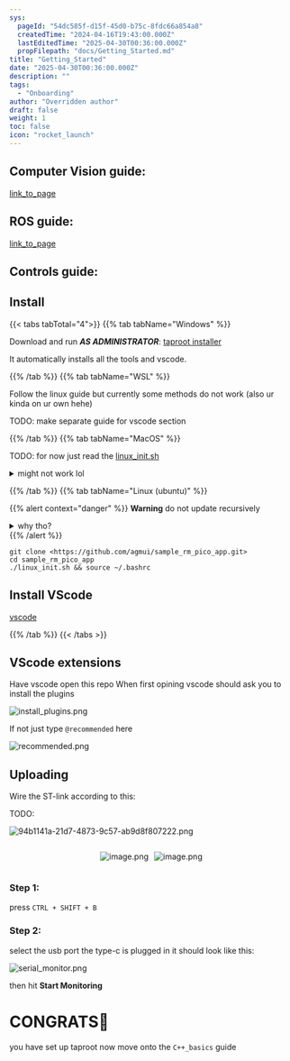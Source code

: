```yaml
---
sys:
  pageId: "54dc585f-d15f-45d0-b75c-8fdc66a854a8"
  createdTime: "2024-04-16T19:43:00.000Z"
  lastEditedTime: "2025-04-30T00:36:00.000Z"
  propFilepath: "docs/Getting_Started.md"
title: "Getting_Started"
date: "2025-04-30T00:36:00.000Z"
description: ""
tags:
  - "Onboarding"
author: "Overridden author"
draft: false
weight: 1
toc: false
icon: "rocket_launch"
---
```


## Computer Vision guide:

[link_to_page](86d45bc0-388b-4d26-8848-44f255f73d0e)

## ROS guide:

[link_to_page](3c76c1de-ec8f-46d6-8b0a-294005edc2d5)

## Controls guide:

## Install

{{< tabs tabTotal="4">}}
{{% tab tabName="Windows" %}}

Download and run _**AS ADMINISTRATOR**_: [taproot installer](https://github.com/Thornbots/TeachingFreshies/releases/tag/1.0)

It automatically installs all the tools and vscode.

{{% /tab %}}
{{% tab tabName="WSL" %}}

Follow the linux guide but currently some methods do not work (also ur kinda on ur own hehe)

TODO: make separate guide for vscode section

{{% /tab %}}
{{% tab tabName="MacOS" %}}

TODO: for now just read the [linux_init.sh](https://github.com/agmui/sample_rm_pico_app/blob/main/linux_init.sh)

<details>
<summary>might not work lol</summary>

`brew install libusb pkg-config`

Next install: [vscode](https://code.visualstudio.com/Download)

</details>

{{% /tab %}}
{{% tab tabName="Linux (ubuntu)" %}}

{{% alert context="danger" %}}
**Warning** do not update recursively
<details>
<summary>why tho?</summary>
There are some submodules that may go on for a while (like tinyusb) and I highly
recommend you don't need to get them.
If you want to see what submodules I update just look in `linux_init.sh`
</details>
{{% /alert %}}

```shell
git clone <https://github.com/agmui/sample_rm_pico_app.git>
cd sample_rm_pico_app
./linux_init.sh && source ~/.bashrc
```

## Install VScode

[vscode](https://code.visualstudio.com/Download)

{{% /tab %}}
{{< /tabs >}}

## VScode extensions

Have vscode open this repo
When first opining vscode should ask you to install the plugins

![install_plugins.png](https://prod-files-secure.s3.us-west-2.amazonaws.com/d518164a-d88e-44d1-a4ee-3adb3bd8bce0/89bd30f0-1825-4e77-867b-0a41ce370880/install_plugins.png?X-Amz-Algorithm=AWS4-HMAC-SHA256&X-Amz-Content-Sha256=UNSIGNED-PAYLOAD&X-Amz-Credential=ASIAZI2LB466WRUNOGMK%2F20250528%2Fus-west-2%2Fs3%2Faws4_request&X-Amz-Date=20250528T022836Z&X-Amz-Expires=3600&X-Amz-Security-Token=IQoJb3JpZ2luX2VjEKL%2F%2F%2F%2F%2F%2F%2F%2F%2F%2FwEaCXVzLXdlc3QtMiJIMEYCIQCLKChdhLpqfuy8FtxGByLbrhYM5sLpJSoBeTL4c%2Fyd8QIhANb7vjwu2wPOpgqnH5%2FDroahTJ%2F5dno9SUg%2Fz1A%2BMlhtKv8DCGsQABoMNjM3NDIzMTgzODA1Igwtw18ziJCF3Z6cbNIq3APl7W8J6mf0jWnMckWdOapN1N79EUVoAC%2Frmi9TxkemRZWu5oWcXAqR1m%2Ft%2FJlbKxiWVXc8IrUNKjAUek0yYbvuiOq1pNRvLrkUz2TeVE3ji6%2Fip%2FgAL5X%2Fz18R097Eezhq9LLUePn8YnwpCG%2BXf7tQAk3hSf6EAp99eZSKE7fFdaZ2Fbvmev6GrTVM4P20CxIIYoUMdhkY5yJGiYYI1SelnieAVXUljqCXcEEcH3sqxogLyboTAX9ILkRmpCD8YnKxSrsm0X0axZfgvgHqauYcJtJJZJTAjjV%2Fqqcwmkhy%2Fh0FHygeBtgJPkOFaERgqwbGvtKhWQvZeL%2F2h%2BV%2FE6ovcllPvZ%2F%2FLnAYjh%2FvBIxCgknSC1R1Bj9yjpQxFoxlMjEKNG7vC8C7dxVjmiyDzp0vPsL2Ou6hZWlG4RMQFDDy1nx0MGJ7zbdTSbkOniBE6E4DYie0Fh4a4azK8gNgMT2wKuxxrmw68%2Fo54y81fW6DdGgDoQQg6%2FCkuwtvqA1K6Pxp0BNuVPY6nkkBqGZKK0K7nCz6V%2FMwmvwEpOTOYNlRSFDqTS%2BQgaDpvqcSkggtYiyoH4sAkuozY2VfzTMSAS1BifB93nWqphS9dX%2B06TIDGfo44VNJwDebUPd3yDDHzdnBBjqkAULQ8GolnYBa0srOD0VCgXyAlT6U3wjlh8r1nBrbMECeXZ1lE86yx4l612Q5jRkm0DyPLRQ%2FcT4HgjTRJ%2FmoeFbzYkgF5FqwqSzF6v%2FkoryzH%2BtllMPIcqAw%2Fp5yhbgNrsMvFJ96bIVJitIMZW2OR2PdAFJVS%2Fim60Cfjrgz17Aqg16m869fTOggXro74uTNWWJD4hAu7apZqmKo2Rm%2FcejSri14&X-Amz-Signature=16afea539cbd992a43d3052704a4248dd0f76a20f879f1b391afe42fb9bec6a8&X-Amz-SignedHeaders=host&x-id=GetObject)

If not just type `@recommended` here  

![recommended.png](https://prod-files-secure.s3.us-west-2.amazonaws.com/d518164a-d88e-44d1-a4ee-3adb3bd8bce0/61e661e9-5d85-4dfc-be0d-8d2097a5e793/recommended.png?X-Amz-Algorithm=AWS4-HMAC-SHA256&X-Amz-Content-Sha256=UNSIGNED-PAYLOAD&X-Amz-Credential=ASIAZI2LB466WRUNOGMK%2F20250528%2Fus-west-2%2Fs3%2Faws4_request&X-Amz-Date=20250528T022836Z&X-Amz-Expires=3600&X-Amz-Security-Token=IQoJb3JpZ2luX2VjEKL%2F%2F%2F%2F%2F%2F%2F%2F%2F%2FwEaCXVzLXdlc3QtMiJIMEYCIQCLKChdhLpqfuy8FtxGByLbrhYM5sLpJSoBeTL4c%2Fyd8QIhANb7vjwu2wPOpgqnH5%2FDroahTJ%2F5dno9SUg%2Fz1A%2BMlhtKv8DCGsQABoMNjM3NDIzMTgzODA1Igwtw18ziJCF3Z6cbNIq3APl7W8J6mf0jWnMckWdOapN1N79EUVoAC%2Frmi9TxkemRZWu5oWcXAqR1m%2Ft%2FJlbKxiWVXc8IrUNKjAUek0yYbvuiOq1pNRvLrkUz2TeVE3ji6%2Fip%2FgAL5X%2Fz18R097Eezhq9LLUePn8YnwpCG%2BXf7tQAk3hSf6EAp99eZSKE7fFdaZ2Fbvmev6GrTVM4P20CxIIYoUMdhkY5yJGiYYI1SelnieAVXUljqCXcEEcH3sqxogLyboTAX9ILkRmpCD8YnKxSrsm0X0axZfgvgHqauYcJtJJZJTAjjV%2Fqqcwmkhy%2Fh0FHygeBtgJPkOFaERgqwbGvtKhWQvZeL%2F2h%2BV%2FE6ovcllPvZ%2F%2FLnAYjh%2FvBIxCgknSC1R1Bj9yjpQxFoxlMjEKNG7vC8C7dxVjmiyDzp0vPsL2Ou6hZWlG4RMQFDDy1nx0MGJ7zbdTSbkOniBE6E4DYie0Fh4a4azK8gNgMT2wKuxxrmw68%2Fo54y81fW6DdGgDoQQg6%2FCkuwtvqA1K6Pxp0BNuVPY6nkkBqGZKK0K7nCz6V%2FMwmvwEpOTOYNlRSFDqTS%2BQgaDpvqcSkggtYiyoH4sAkuozY2VfzTMSAS1BifB93nWqphS9dX%2B06TIDGfo44VNJwDebUPd3yDDHzdnBBjqkAULQ8GolnYBa0srOD0VCgXyAlT6U3wjlh8r1nBrbMECeXZ1lE86yx4l612Q5jRkm0DyPLRQ%2FcT4HgjTRJ%2FmoeFbzYkgF5FqwqSzF6v%2FkoryzH%2BtllMPIcqAw%2Fp5yhbgNrsMvFJ96bIVJitIMZW2OR2PdAFJVS%2Fim60Cfjrgz17Aqg16m869fTOggXro74uTNWWJD4hAu7apZqmKo2Rm%2FcejSri14&X-Amz-Signature=8bb87671777ea9a6e7de13aec770afcaa6ac170cc9735f4c308384687435d7cb&X-Amz-SignedHeaders=host&x-id=GetObject)

## Uploading

Wire the ST-link according to this:

TODO:

![94b1141a-21d7-4873-9c57-ab9d8f807222.png](https://prod-files-secure.s3.us-west-2.amazonaws.com/d518164a-d88e-44d1-a4ee-3adb3bd8bce0/e5fad17d-ab82-4300-9f4c-505ab4b1202c/94b1141a-21d7-4873-9c57-ab9d8f807222.png?X-Amz-Algorithm=AWS4-HMAC-SHA256&X-Amz-Content-Sha256=UNSIGNED-PAYLOAD&X-Amz-Credential=ASIAZI2LB466WRUNOGMK%2F20250528%2Fus-west-2%2Fs3%2Faws4_request&X-Amz-Date=20250528T022836Z&X-Amz-Expires=3600&X-Amz-Security-Token=IQoJb3JpZ2luX2VjEKL%2F%2F%2F%2F%2F%2F%2F%2F%2F%2FwEaCXVzLXdlc3QtMiJIMEYCIQCLKChdhLpqfuy8FtxGByLbrhYM5sLpJSoBeTL4c%2Fyd8QIhANb7vjwu2wPOpgqnH5%2FDroahTJ%2F5dno9SUg%2Fz1A%2BMlhtKv8DCGsQABoMNjM3NDIzMTgzODA1Igwtw18ziJCF3Z6cbNIq3APl7W8J6mf0jWnMckWdOapN1N79EUVoAC%2Frmi9TxkemRZWu5oWcXAqR1m%2Ft%2FJlbKxiWVXc8IrUNKjAUek0yYbvuiOq1pNRvLrkUz2TeVE3ji6%2Fip%2FgAL5X%2Fz18R097Eezhq9LLUePn8YnwpCG%2BXf7tQAk3hSf6EAp99eZSKE7fFdaZ2Fbvmev6GrTVM4P20CxIIYoUMdhkY5yJGiYYI1SelnieAVXUljqCXcEEcH3sqxogLyboTAX9ILkRmpCD8YnKxSrsm0X0axZfgvgHqauYcJtJJZJTAjjV%2Fqqcwmkhy%2Fh0FHygeBtgJPkOFaERgqwbGvtKhWQvZeL%2F2h%2BV%2FE6ovcllPvZ%2F%2FLnAYjh%2FvBIxCgknSC1R1Bj9yjpQxFoxlMjEKNG7vC8C7dxVjmiyDzp0vPsL2Ou6hZWlG4RMQFDDy1nx0MGJ7zbdTSbkOniBE6E4DYie0Fh4a4azK8gNgMT2wKuxxrmw68%2Fo54y81fW6DdGgDoQQg6%2FCkuwtvqA1K6Pxp0BNuVPY6nkkBqGZKK0K7nCz6V%2FMwmvwEpOTOYNlRSFDqTS%2BQgaDpvqcSkggtYiyoH4sAkuozY2VfzTMSAS1BifB93nWqphS9dX%2B06TIDGfo44VNJwDebUPd3yDDHzdnBBjqkAULQ8GolnYBa0srOD0VCgXyAlT6U3wjlh8r1nBrbMECeXZ1lE86yx4l612Q5jRkm0DyPLRQ%2FcT4HgjTRJ%2FmoeFbzYkgF5FqwqSzF6v%2FkoryzH%2BtllMPIcqAw%2Fp5yhbgNrsMvFJ96bIVJitIMZW2OR2PdAFJVS%2Fim60Cfjrgz17Aqg16m869fTOggXro74uTNWWJD4hAu7apZqmKo2Rm%2FcejSri14&X-Amz-Signature=d34a92d9f6472815b15bdf90890cc1ab787244c19c0a06a00799d1136f2f90a1&X-Amz-SignedHeaders=host&x-id=GetObject)

<div style="display: flex;flex-direction: row; column-gap:10px; max-width: 630px;justify-content: center;">
<div>

![image.png](https://prod-files-secure.s3.us-west-2.amazonaws.com/d518164a-d88e-44d1-a4ee-3adb3bd8bce0/210ecb78-1116-4d7b-b9b7-2292f66fa2c2/image.png?X-Amz-Algorithm=AWS4-HMAC-SHA256&X-Amz-Content-Sha256=UNSIGNED-PAYLOAD&X-Amz-Credential=ASIAZI2LB466WSMFIREW%2F20250528%2Fus-west-2%2Fs3%2Faws4_request&X-Amz-Date=20250528T022844Z&X-Amz-Expires=3600&X-Amz-Security-Token=IQoJb3JpZ2luX2VjEKH%2F%2F%2F%2F%2F%2F%2F%2F%2F%2FwEaCXVzLXdlc3QtMiJIMEYCIQDakmmWy8eG3kPj6vHHCHSDx8lnhmfK4GZSOLRfLkR3fQIhAIvMtdoK2BW9N4UA3xXSstWJiBy9b2GdrhK%2Fw%2FCbmtABKv8DCGoQABoMNjM3NDIzMTgzODA1IgwXCGtEUObXLlYByiQq3APbvw46bQ5XKWGhFUMtarL9v%2BH8w4tEZX1JPP7iztG%2FXHHTtmD2J7SYa44stgMvJlryzeTUdEcdGdOgI0QWw7H6Nn%2Bvfblp22%2BPgH1D3uOgB8JltSxMQQHoQXV8o83ax0BCR0XVVSkjKbWyrEuMKcD5fnSGe4BlDi2aJ6w9eKWQzc9lpWZy%2F03Vd5zmZpEaw0WMp0ryt%2BxrybmRJbczHzBlCYPJibpbFuhM8Cp0Qahs%2FOUIpkPvs7mpu2EOOuYZMUlOXsHDrDXljdanDjVN%2BhxVCjKIZNWLUqXP3qW6kJCM9j0uSRANe80B7%2FLbgMlqHa8brjmH1WJqapHvSML4nPbR%2FpajvrPtgcv%2FCMeUVNxhs45tqyXVP2dmFPCEs2VmdMLYQGlSp89Iq32ql8a9WceYOyoMQJ8UX6N7q74pnWE30FTV66R77FPNEdmsFg7SFW6jET5nahj6i%2Fu9TlPoi0DQm49DY3WKIvTcg2X%2BQtOMY%2BbEkeZ%2BQY0sNsdNFN%2FLZCQ2xlREnc6hzYZau4i7e5FPkpDS4j5sTsmal1ruk3b2xltm0TP9ugEtDZPnSLCtb6yFATLx2CTEHzMr7t0sXkUu2Dw66ewWyZtnsfZkcsPCRrztOeVVrnke14KLtDCAvdnBBjqkAawGIlfM3e4SriruaLjDz14RsGK3C%2FHb%2BArYlhifVfdOBm7yMmN2UmGFa%2FL2cqHU9lB7MBitg5dri%2FVMWrK%2FZNIJU%2FdJ4Nfrsco%2FqQ28dO4FylcXRxlPQgYOVpADF%2Fi0juZ8%2BQlxoxtuQJiOVL4%2Bk8aS0faY5hLxrMmv5bOTNTRZKI5WV%2FHy6Ig31JuGg38p2SX7maNnMWcdE0Y4RDGaD37Lkl83&X-Amz-Signature=006eb3d421a8f502af5b86ed2db6703d285d91eb075759543b40d79e49f993c3&X-Amz-SignedHeaders=host&x-id=GetObject)

</div>
<div>

![image.png](https://prod-files-secure.s3.us-west-2.amazonaws.com/d518164a-d88e-44d1-a4ee-3adb3bd8bce0/33a0fd0f-8ca6-4a86-8e09-26e95ded1fff/image.png?X-Amz-Algorithm=AWS4-HMAC-SHA256&X-Amz-Content-Sha256=UNSIGNED-PAYLOAD&X-Amz-Credential=ASIAZI2LB466Y6HEZJE7%2F20250528%2Fus-west-2%2Fs3%2Faws4_request&X-Amz-Date=20250528T022849Z&X-Amz-Expires=3600&X-Amz-Security-Token=IQoJb3JpZ2luX2VjEKH%2F%2F%2F%2F%2F%2F%2F%2F%2F%2FwEaCXVzLXdlc3QtMiJHMEUCIBsiHrclr4clGbMTG5prN5xpzZZfmaFh0GCnClP%2BHRubAiEAs0VmmBUG7H0dcBFhAjbMzprOwhX%2BpkgQZQw%2F9ivUEpsq%2FwMIahAAGgw2Mzc0MjMxODM4MDUiDDExnVdZycAEvW6E7SrcAwr4zVAT%2B0avWWc54I94SRCx%2Bg1x3CdRco02N6J3981lxwWTYD44zF2XAP0w2VrN%2FSxrjK0P3rn%2B59SgSosnS0Z9Vd5rm4ZBWLguNC%2BXZ%2FxpumRDjAY1wmzg%2B1rWOWLa6L%2BAB6k%2FnDj0YRg6R4CJ9GGhaFk%2F6t13p%2FywUohNtX97JUyjDQ28boRhWOi7M1t14SrRu8bzt2MP0fD0vyQ4Dm1AFsMmRerVJ2gcRvNzJFr1tIRP6ocwxTzXQ8Mw01B%2BwYa7aGdkLGIeyZLd6fSr33SIQabdYrUbtr4KnzRBDPQAwx8lhPHGGeVHu6xEtgeJd7Vvdl7aFnggCMIa%2FCwUlb3zumDglsrgkXGnrwW4w56JMaCiKi9KQlwlqx%2Bsh2zcFIvSNuUCPOPKerOJi3tSLHNfeW7nE2rmpVVyVZCImoQTnDMzgADCQt25kAEXE1LVA2InhMTaeDJPFYF2JWzrXoqYluRshxKDKYH6r1PPpMxlO%2FUGGjo59sSKANkT5MweW4SoZ4fEy12yyYhuliADtBM5YglvOewy5a3cxgtOfUmIm0KS%2Bg43f6V1kpxlm1NoG0fnNHbk2p5pzS1m%2FBNy33wAWw942nzbMKuSSgcLoiy%2FCn96FgAsEKaigT%2BpMJO92cEGOqUBZBjQwmS23YBPFKOfU%2Fsm3%2FnI54cliDzxZDrWJrFSK5fTI5k6mgQ62cnS5K5hgHK1ihU9KGwLJTs2%2BojGp1gsGQyST0NIa8FT0sVJm8VwGsq1DT%2FbOL7IAyPKQ0EU83QUQrOkURIszdvylpeDY6W4AnbjO2crm29R7NGEQbuetf%2B%2Fw5NGrpJXVba1RuwHeN6BTdevJqJylKLykxAeGOIQVJ01CcV3&X-Amz-Signature=61273b6c763548cfb8ea709b1b5e4f8968fb88f278f974772f57a05e4dc8012e&X-Amz-SignedHeaders=host&x-id=GetObject)

</div>
</div>

### Step 1:

press `CTRL + SHIFT + B`

### Step 2:

select the usb port the type-c is plugged in it should look like this:

![serial_monitor.png](https://prod-files-secure.s3.us-west-2.amazonaws.com/d518164a-d88e-44d1-a4ee-3adb3bd8bce0/f03f4774-05d4-4393-b6a0-d5efb6d315ab/serial_monitor.png?X-Amz-Algorithm=AWS4-HMAC-SHA256&X-Amz-Content-Sha256=UNSIGNED-PAYLOAD&X-Amz-Credential=ASIAZI2LB466WRUNOGMK%2F20250528%2Fus-west-2%2Fs3%2Faws4_request&X-Amz-Date=20250528T022836Z&X-Amz-Expires=3600&X-Amz-Security-Token=IQoJb3JpZ2luX2VjEKL%2F%2F%2F%2F%2F%2F%2F%2F%2F%2FwEaCXVzLXdlc3QtMiJIMEYCIQCLKChdhLpqfuy8FtxGByLbrhYM5sLpJSoBeTL4c%2Fyd8QIhANb7vjwu2wPOpgqnH5%2FDroahTJ%2F5dno9SUg%2Fz1A%2BMlhtKv8DCGsQABoMNjM3NDIzMTgzODA1Igwtw18ziJCF3Z6cbNIq3APl7W8J6mf0jWnMckWdOapN1N79EUVoAC%2Frmi9TxkemRZWu5oWcXAqR1m%2Ft%2FJlbKxiWVXc8IrUNKjAUek0yYbvuiOq1pNRvLrkUz2TeVE3ji6%2Fip%2FgAL5X%2Fz18R097Eezhq9LLUePn8YnwpCG%2BXf7tQAk3hSf6EAp99eZSKE7fFdaZ2Fbvmev6GrTVM4P20CxIIYoUMdhkY5yJGiYYI1SelnieAVXUljqCXcEEcH3sqxogLyboTAX9ILkRmpCD8YnKxSrsm0X0axZfgvgHqauYcJtJJZJTAjjV%2Fqqcwmkhy%2Fh0FHygeBtgJPkOFaERgqwbGvtKhWQvZeL%2F2h%2BV%2FE6ovcllPvZ%2F%2FLnAYjh%2FvBIxCgknSC1R1Bj9yjpQxFoxlMjEKNG7vC8C7dxVjmiyDzp0vPsL2Ou6hZWlG4RMQFDDy1nx0MGJ7zbdTSbkOniBE6E4DYie0Fh4a4azK8gNgMT2wKuxxrmw68%2Fo54y81fW6DdGgDoQQg6%2FCkuwtvqA1K6Pxp0BNuVPY6nkkBqGZKK0K7nCz6V%2FMwmvwEpOTOYNlRSFDqTS%2BQgaDpvqcSkggtYiyoH4sAkuozY2VfzTMSAS1BifB93nWqphS9dX%2B06TIDGfo44VNJwDebUPd3yDDHzdnBBjqkAULQ8GolnYBa0srOD0VCgXyAlT6U3wjlh8r1nBrbMECeXZ1lE86yx4l612Q5jRkm0DyPLRQ%2FcT4HgjTRJ%2FmoeFbzYkgF5FqwqSzF6v%2FkoryzH%2BtllMPIcqAw%2Fp5yhbgNrsMvFJ96bIVJitIMZW2OR2PdAFJVS%2Fim60Cfjrgz17Aqg16m869fTOggXro74uTNWWJD4hAu7apZqmKo2Rm%2FcejSri14&X-Amz-Signature=ef60c6054378e1c14aeda48c20b54b1387eb7107b8964676e7126ca911331d45&X-Amz-SignedHeaders=host&x-id=GetObject)

then hit **Start Monitoring**

# CONGRATS🎉

you have set up taproot now move onto the `C++_basics` guide
